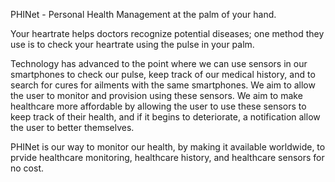 
PHINet -  Personal Health Management at the palm of your hand.


Your heartrate helps doctors recognize potential diseases; one method they use is to check your heartrate using the pulse in your palm.

Technology has advanced to the point where we can use sensors in our smartphones to check our pulse, keep track of our medical history, and to search for cures for ailments with the same smartphones. We aim to allow the user to monitor and provision using these sensors. We aim to make healthcare more affordable by allowing the user to use these sensors to keep track of their health, and if it begins to deteriorate, a notification allow the user to better themselves.


PHINet is our way to monitor our health, by making it available worldwide, to prvide healthcare monitoring, healthcare history, and healthcare sensors for no cost.
